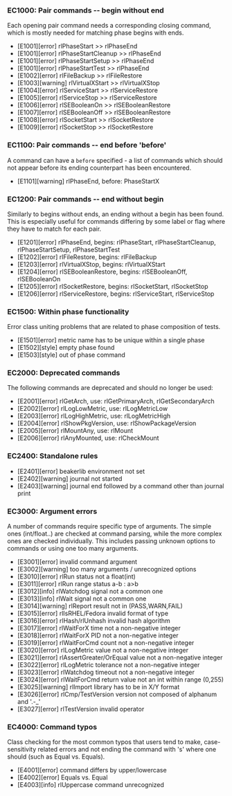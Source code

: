 ### EC1000: Pair commands -- begin without end
Each opening pair command needs a corresponding closing command, which is mostly needed for matching phase begins with ends.
- [E1001][error] rlPhaseStart >> rlPhaseEnd
- [E1001][error] rlPhaseStartCleanup >> rlPhaseEnd
- [E1001][error] rlPhaseStartSetup >> rlPhaseEnd
- [E1001][error] rlPhaseStartTest >> rlPhaseEnd
- [E1002][error] rlFileBackup >> rlFileRestore
- [E1003][warning] rlVirtualXStart >> rlVirtualXStop
- [E1004][error] rlServiceStart >> rlServiceRestore
- [E1005][error] rlServiceStop >> rlServiceRestore
- [E1006][error] rlSEBooleanOn >> rlSEBooleanRestore
- [E1007][error] rlSEBooleanOff >> rlSEBooleanRestore
- [E1008][error] rlSocketStart >> rlSocketRestore
- [E1009][error] rlSocketStop >> rlSocketRestore


### EC1100: Pair commands -- end before 'before'
A command can have a `before` specified - a list of commands which should not appear before its ending counterpart has been encountered.
- [E1101][warning] rlPhaseEnd, before: PhaseStartX


### EC1200: Pair commands -- end without begin
Similarly to begins without ends, an ending without a begin has been found. This is especially useful for commands differing by some label or flag where they have to match for each pair.
- [E1201][error] rlPhaseEnd, begins: rlPhaseStart, rlPhaseStartCleanup, rlPhaseStartSetup, rlPhaseStartTest
- [E1202][error] rlFileRestore, begins: rlFileBackup
- [E1203][error] rlVirtualXStop, begins: rlVirtualXStart
- [E1204][error] rlSEBooleanRestore, begins: rlSEBooleanOff, rlSEBooleanOn
- [E1205][error] rlSocketRestore, begins: rlSocketStart, rlSocketStop
- [E1206][error] rlServiceRestore, begins: rlServiceStart, rlServiceStop


### EC1500: Within phase functionality
Error class uniting problems that are related to phase composition of tests.
- [E1501][error] metric name has to be unique within a single phase
- [E1502][style] empty phase found
- [E1503][style] out of phase command


### EC2000: Deprecated commands
The following commands are deprecated and should no longer be used:
- [E2001][error] rlGetArch, use: rlGetPrimaryArch, rlGetSecondaryArch
- [E2002][error] rlLogLowMetric, use: rlLogMetricLow
- [E2003][error] rlLogHighMetric, use: rlLogMetricHigh
- [E2004][error] rlShowPkgVersion, use: rlShowPackageVersion
- [E2005][error] rlMountAny, use: rlMount
- [E2006][error] rlAnyMounted, use: rlCheckMount


### EC2400: Standalone rules
- [E2401][error] beakerlib environment not set
- [E2402][warning] journal not started
- [E2403][warning] journal end followed by a command other than journal print


### EC3000: Argument errors
A number of commands require specific type of arguments. The simple ones (int/float..) are checked at command parsing, while the more complex ones are checked individually. This includes passing unknown options to commands or using one too many arguments.
- [E3001][error] invalid command argument
- [E3002][warning] too many arguments / unrecognized options
- [E3010][error] rlRun status not a float(int)
- [E3011][error] rlRun range status a-b : a>b
- [E3012][info] rlWatchdog signal not a common one
- [E3013][info] rlWait signal not a common one
- [E3014][warning] rlReport result not in (PASS,WARN,FAIL)
- [E3015][error] rlIsRHEL/Fedora invalid format of type
- [E3016][error] rlHash/rlUnhash invalid hash algorithm
- [E3017][error] rlWaitForX time not a non-negative integer
- [E3018][error] rlWaitForX PID not a non-negative integer
- [E3019][error] rlWaitForCmd count not a non-negative integer
- [E3020][error] rlLogMetric value not a non-negative integer
- [E3021][error] rlAssertGreater/OrEqual value not a non-negative integer
- [E3022][error] rlLogMetric tolerance not a non-negative integer
- [E3023][error] rlWatchdog timeout not a non-negative integer
- [E3024][error] rlWaitForCmd return value not an int within range (0,255)
- [E3025][warning] rlImport library has to be in X/Y format
- [E3026][error] rlCmp/TestVersion version not composed of alphanum and '.-_'
- [E3027][error] rlTestVersion invalid operator


### EC4000: Command typos
Class checking for the most common typos that users tend to make, case-sensitivity related errors and not ending the command with 's' where one should (such as Equal vs. Equals).
- [E4001][error] command differs by upper/lowercase
- [E4002][error] Equals vs. Equal
- [E4003][info] rlUppercase command unrecognized


